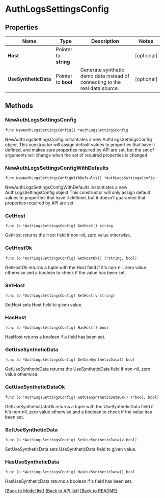 # AuthLogsSettingsConfig

## Properties

Name | Type | Description | Notes
------------ | ------------- | ------------- | -------------
**Host** | Pointer to **string** |  | [optional] 
**UseSyntheticData** | Pointer to **bool** | Generate synthetic demo data instead of connecting to the real data source. | [optional] 

## Methods

### NewAuthLogsSettingsConfig

`func NewAuthLogsSettingsConfig() *AuthLogsSettingsConfig`

NewAuthLogsSettingsConfig instantiates a new AuthLogsSettingsConfig object
This constructor will assign default values to properties that have it defined,
and makes sure properties required by API are set, but the set of arguments
will change when the set of required properties is changed

### NewAuthLogsSettingsConfigWithDefaults

`func NewAuthLogsSettingsConfigWithDefaults() *AuthLogsSettingsConfig`

NewAuthLogsSettingsConfigWithDefaults instantiates a new AuthLogsSettingsConfig object
This constructor will only assign default values to properties that have it defined,
but it doesn't guarantee that properties required by API are set

### GetHost

`func (o *AuthLogsSettingsConfig) GetHost() string`

GetHost returns the Host field if non-nil, zero value otherwise.

### GetHostOk

`func (o *AuthLogsSettingsConfig) GetHostOk() (*string, bool)`

GetHostOk returns a tuple with the Host field if it's non-nil, zero value otherwise
and a boolean to check if the value has been set.

### SetHost

`func (o *AuthLogsSettingsConfig) SetHost(v string)`

SetHost sets Host field to given value.

### HasHost

`func (o *AuthLogsSettingsConfig) HasHost() bool`

HasHost returns a boolean if a field has been set.

### GetUseSyntheticData

`func (o *AuthLogsSettingsConfig) GetUseSyntheticData() bool`

GetUseSyntheticData returns the UseSyntheticData field if non-nil, zero value otherwise.

### GetUseSyntheticDataOk

`func (o *AuthLogsSettingsConfig) GetUseSyntheticDataOk() (*bool, bool)`

GetUseSyntheticDataOk returns a tuple with the UseSyntheticData field if it's non-nil, zero value otherwise
and a boolean to check if the value has been set.

### SetUseSyntheticData

`func (o *AuthLogsSettingsConfig) SetUseSyntheticData(v bool)`

SetUseSyntheticData sets UseSyntheticData field to given value.

### HasUseSyntheticData

`func (o *AuthLogsSettingsConfig) HasUseSyntheticData() bool`

HasUseSyntheticData returns a boolean if a field has been set.


[[Back to Model list]](../README.md#documentation-for-models) [[Back to API list]](../README.md#documentation-for-api-endpoints) [[Back to README]](../README.md)


